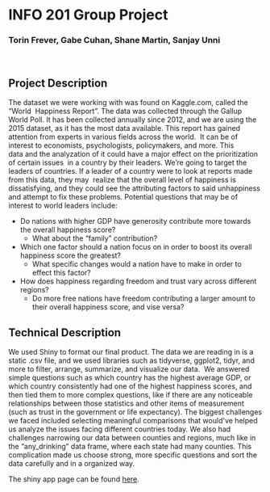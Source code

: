 # INFO 201 Group Project
### Torin Frever, Gabe Cuhan, Shane Martin, Sanjay Unni 

   
## Project Description  

The dataset we were working with was found on Kaggle.com, called the “World  Happiness Report”. The data was collected through the Gallup World Poll. It has been collected annually since 2012, and we are using the 2015 dataset, as it has the most data available. This report has gained attention from experts in various fields across the world.  It can be of interest to economists, psychologists, policymakers, and more. This data and the analyzation of it could have a major effect on the prioritization of certain issues  in a country by their leaders. We’re going to target the leaders of countries. If a leader of a country were to look at reports made from this data, they may  realize that the overall level of happiness is dissatisfying, and they could see the attributing factors to said unhappiness and attempt to fix these problems. Potential questions that may be of interest to world leaders include: 
* Do nations with higher GDP have generosity contribute more towards the overall happiness score? 
	* What about the “family” contribution? 
* Which one factor should a nation focus on in order to boost its overall happiness score the greatest?  
	* What specific changes would a nation have to make in order to effect this factor?  
* How does happiness regarding freedom and trust vary across different regions?  
	* Do more free nations have freedom contributing a larger amount to their overall happiness score, and vise versa?  

## Technical Description  

We used Shiny to format our final product. The data we are reading in is a static .csv file, and we used libraries such as tidyverse, ggplot2, tidyr, and more to filter, arrange, summarize, and visualize our data.  We answered simple questions such as which country has the highest average GDP, or which country consistently had one of the highest happiness scores, and then tied them to more complex questions, like if there are any noticeable  relationships between those statistics and other items of measurement (such as trust in the government or life expectancy). The biggest challenges we faced included selecting meaningful comparisons that would've helped us analyze the issues facing different countries today. We also had challenges narrowing our data between counties and regions, much like in the “any_drinking” data frame, where each state had many counties. This complication made us choose strong, more specific questions and sort the data carefully and in a organized way. 

The shiny app page can be found [here](https://stm7631.shinyapps.io/Info-201-Group-Project/).
